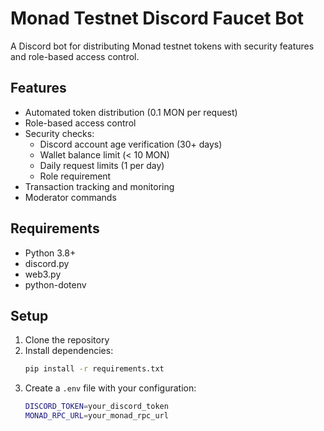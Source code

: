 # Monad Testnet Discord Faucet Bot

A Discord bot for distributing Monad testnet tokens with security features and role-based access control.

## Features
- Automated token distribution (0.1 MON per request)
- Role-based access control
- Security checks:
  - Discord account age verification (30+ days)
  - Wallet balance limit (< 10 MON)
  - Daily request limits (1 per day)
  - Role requirement
- Transaction tracking and monitoring
- Moderator commands

## Requirements
- Python 3.8+
- discord.py
- web3.py
- python-dotenv

## Setup
1. Clone the repository
2. Install dependencies:
   ```bash
   pip install -r requirements.txt
   ```
3. Create a `.env` file with your configuration:
   ```bash
   DISCORD_TOKEN=your_discord_token
   MONAD_RPC_URL=your_monad_rpc_url
   ```

